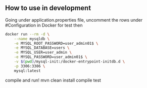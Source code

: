 ## How to use in development

Going under application.properties file, uncomment the rows under #Configuration in Docker for test then 

```bash
docker run --rm -d \
    --name mysqldb \
    -e MYSQL_ROOT_PASSWORD=user_admin01$ \
    -e MYSQL_DATABASE=users \
    -e MYSQL_USER=user_admin \
    -e MYSQL_PASSWORD=user_admin01$ \
    -v $(pwd)/mysql-init:/docker-entrypoint-initdb.d \
    -p 3306:3306 \
    mysql:latest
```

compile and run!
mvn clean install compile test
